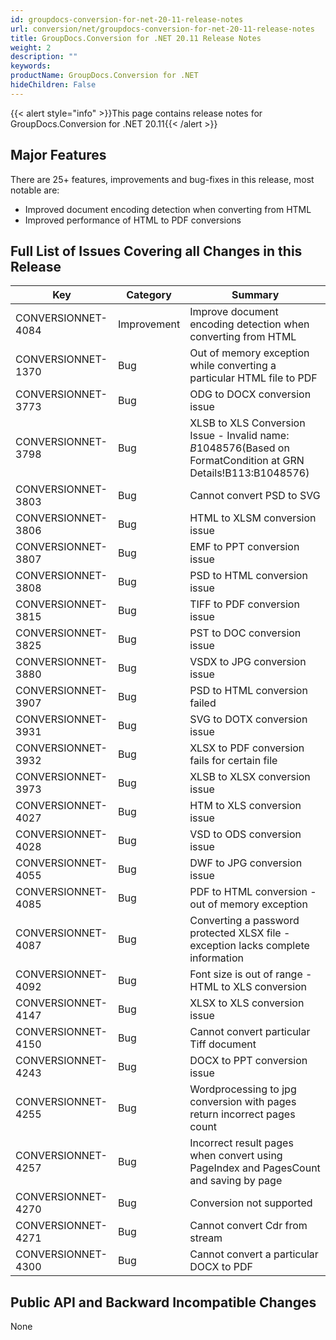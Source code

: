 ```yaml
---
id: groupdocs-conversion-for-net-20-11-release-notes
url: conversion/net/groupdocs-conversion-for-net-20-11-release-notes
title: GroupDocs.Conversion for .NET 20.11 Release Notes
weight: 2
description: ""
keywords: 
productName: GroupDocs.Conversion for .NET
hideChildren: False
---
```

{{< alert style="info" >}}This page contains release notes for GroupDocs.Conversion for .NET 20.11{{< /alert >}}

## Major Features

There are 25+ features, improvements and bug-fixes in this release, most notable are:

*   Improved document encoding detection when converting from HTML
*   Improved performance of HTML to PDF conversions

## Full List of Issues Covering all Changes in this Release


| Key | Category | Summary |
| --- | --- | --- |
| CONVERSIONNET-4084 | Improvement | Improve document encoding detection when converting from HTML |
| CONVERSIONNET-1370 | Bug | Out of memory exception while converting a particular HTML file to PDF |
| CONVERSIONNET-3773 | Bug | ODG to DOCX conversion issue |
| CONVERSIONNET-3798 | Bug | XLSB to XLS Conversion Issue - Invalid name: $B$1048576(Based on FormatCondition at GRN Details!B113:B1048576) |
| CONVERSIONNET-3803 | Bug | Cannot convert PSD to SVG |
| CONVERSIONNET-3806 | Bug | HTML to XLSM conversion issue |
| CONVERSIONNET-3807 | Bug | EMF to PPT conversion issue |
| CONVERSIONNET-3808 | Bug | PSD to HTML conversion issue |
| CONVERSIONNET-3815 | Bug | TIFF to PDF conversion issue |
| CONVERSIONNET-3825 | Bug | PST to DOC conversion issue |
| CONVERSIONNET-3880 | Bug | VSDX to JPG conversion issue |
| CONVERSIONNET-3907 | Bug | PSD to HTML conversion failed |
| CONVERSIONNET-3931 | Bug | SVG to DOTX conversion issue |
| CONVERSIONNET-3932 | Bug | XLSX to PDF conversion fails for certain file |
| CONVERSIONNET-3973 | Bug | XLSB to XLSX conversion issue |
| CONVERSIONNET-4027 | Bug | HTM to XLS conversion issue |
| CONVERSIONNET-4028 | Bug | VSD to ODS conversion issue |
| CONVERSIONNET-4055 | Bug | DWF to JPG conversion issue |
| CONVERSIONNET-4085 | Bug | PDF to HTML conversion - out of memory exception |
| CONVERSIONNET-4087 | Bug | Converting a password protected XLSX file - exception lacks complete information |
| CONVERSIONNET-4092 | Bug | Font size is out of range - HTML to XLS conversion |
| CONVERSIONNET-4147 | Bug | XLSX to XLS conversion issue |
| CONVERSIONNET-4150 | Bug | Cannot convert particular Tiff document |
| CONVERSIONNET-4243 | Bug | DOCX to PPT conversion issue |
| CONVERSIONNET-4255 | Bug | Wordprocessing to jpg conversion with pages return incorrect pages count |
| CONVERSIONNET-4257 | Bug | Incorrect result pages when convert using PageIndex and PagesCount and saving by page |
| CONVERSIONNET-4270 | Bug | Conversion not supported |
| CONVERSIONNET-4271 | Bug | Cannot convert Cdr from stream |
| CONVERSIONNET-4300 | Bug | Cannot convert a particular DOCX to PDF |



## Public API and Backward Incompatible Changes

None
